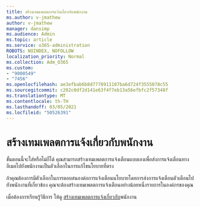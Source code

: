 ```yaml
---
title: สร้างเทมเพลตการแจ้งเกี่ยวกับพนักงาน
ms.author: v-jmathew
author: v-jmathew
manager: dansimp
ms.audience: Admin
ms.topic: article
ms.service: o365-administration
ROBOTS: NOINDEX, NOFOLLOW
localization_priority: Normal
ms.collection: Adm_O365
ms.custom:
- "9000549"
- "7456"
ms.openlocfilehash: ae3efbab6b8d7778911107ba6d724f3555078c55
ms.sourcegitcommit: c202c0df2d141e63f4f7eb13a56efbfc2f57348f
ms.translationtype: MT
ms.contentlocale: th-TH
ms.lasthandoff: 03/05/2021
ms.locfileid: "50526391"
---
```

# <a name="create-employee-notice-templates"></a>สร้างเทมเพลตการแจ้งเกี่ยวกับพนักงาน

ขั้นตอนนี้จะใส่หรือไม่ก็ได้ คุณสามารถสร้างเทมเพลตการแจ้งเตือนแบบเองเพื่อส่งการแจ้งเตือนทางอีเมลไปยังพนักงานเป็นตัวเลือกในการแก้ไขนโยบายที่ตรง

ถ้าคุณต้องการมีตัวเลือกในการตอบสนองต่อการแจ้งเตือนนโยบายโดยการส่งการแจ้งเตือนตัวเตือนไปยังพนักงานที่เกี่ยวข้อง คุณจะต้องสร้างเทมเพลตการแจ้งเตือนอย่างน้อยหนึ่งรายการในองค์กรของคุณ

เมื่อต้องการเรียนรู้วิธีการ ให้ดู [สร้างเทมเพลตการแจ้งเกี่ยวกับ](https://go.microsoft.com/fwlink/?linkid=2129080)พนักงาน

